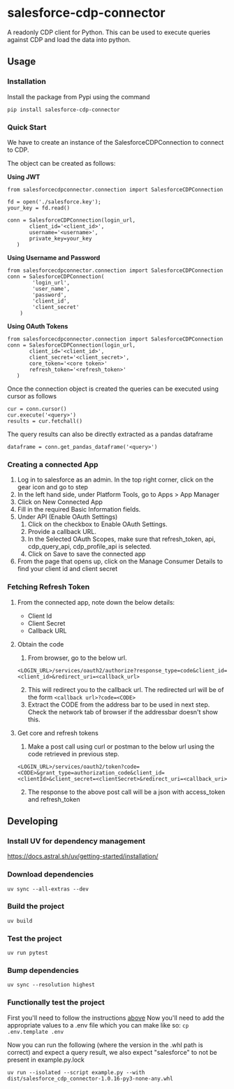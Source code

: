 # salesforce-cdp-connector

A readonly CDP client for Python. This can be used to execute queries against CDP and load the data into python.

## Usage

### Installation

Install the package from Pypi using the command

```
pip install salesforce-cdp-connector
```

### Quick Start

We have to create an instance of the SalesforceCDPConnection to connect to CDP.

The object can be created as follows:

**Using JWT**
```
from salesforcecdpconnector.connection import SalesforceCDPConnection

fd = open('./salesforce.key');
your_key = fd.read()

conn = SalesforceCDPConnection(login_url, 
       client_id='<client_id>', 
       username='<username>', 
       private_key=your_key
   )
```

**Using Username and Password**
```
from salesforcecdpconnector.connection import SalesforceCDPConnection
conn = SalesforceCDPConnection(
        'login_url', 
        'user_name', 
        'password', 
        'client_id', 
        'client_secret'
    )
```

**Using OAuth Tokens**
```
from salesforcecdpconnector.connection import SalesforceCDPConnection
conn = SalesforceCDPConnection(login_url, 
       client_id='<client_id>', 
       client_secret='<client_secret>', 
       core_token='<core token>'
       refresh_token='<refresh_token>'
   )
```

Once the connection object is created the queries can be executed using cursor as follows

```
cur = conn.cursor()
cur.execute('<query>')
results = cur.fetchall()
```

The query results can also be directly extracted as a pandas dataframe

```
dataframe = conn.get_pandas_dataframe('<query>')
```

### Creating a connected App

1. Log in to salesforce as an admin. In the top right corner, click on the gear icon and go to step
2. In the left hand side, under Platform Tools, go to Apps > App Manager
3. Click on New Connected App
4. Fill in the required Basic Information fields.
5. Under API (Enable OAuth Settings)
    1. Click on the checkbox to Enable OAuth Settings.
    2. Provide a callback URL.
    3. In the Selected OAuth Scopes, make sure that refresh_token, api, cdp_query_api, cdp_profile_api is selected.
    4. Click on Save to save the connected app
6. From the page that opens up, click on the Manage Consumer Details to find your client id and client secret

### Fetching Refresh Token

1. From the connected app, note down the below details:
   * Client Id
   * Client Secret
   * Callback URL
2. Obtain the code
   1. From browser, go to the below url.
   ```
   <LOGIN_URL>/services/oauth2/authorize?response_type=code&client_id=<client_id>&redirect_uri=<callback_url>
   ```
   2. This will redirect you to the callback url. The redirected url will be of the form
   ```<callback url>?code=<CODE>```
   3. Extract the CODE from the address bar to be used in next step. Check the network tab of browser if the addressbar doesn't show this.
   
3. Get core and refresh tokens
   1. Make a post call using curl or postman to the below url using the code retrieved in previous step.
   ```
   <LOGIN_URL>/services/oauth2/token?code=<CODE>&grant_type=authorization_code&client_id=<clientId>&client_secret=<clientSecret>&redirect_uri=<callback_uri>
   ```
   2. The response to the above post call will be a json with access_token and refresh_token

## Developing

### Install UV for dependency management

https://docs.astral.sh/uv/getting-started/installation/

### Download dependencies

```shell
uv sync --all-extras --dev
```

### Build the project

```shell
uv build
```

### Test the project

```shell
uv run pytest
```

### Bump dependencies

```shell
uv sync --resolution highest
```

### Functionally test the project

First you'll need to follow the instructions [above](#Creating-a-connected-App)
Now you'll need to add the appropriate values to a .env file which you can make like so: `cp .env.template .env`

Now you can run the following (where the version in the .whl path is correct) and expect a query result, we also expect "salesforce" to not be present in example.py.lock

```shell
uv run --isolated --script example.py --with dist/salesforce_cdp_connector-1.0.16-py3-none-any.whl 
```